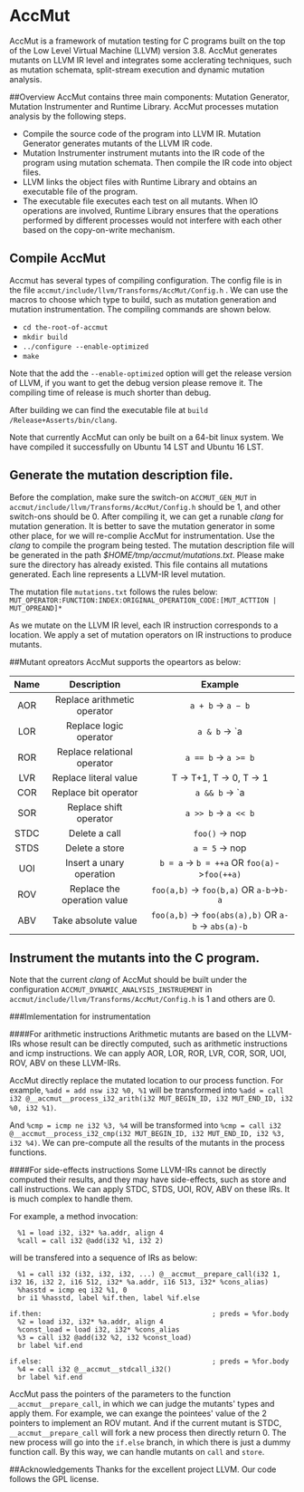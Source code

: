 ﻿# AccMut
AccMut is a framework of mutation testing for C programs built on the top of the Low Level Virtual Machine (LLVM) version 3.8. AccMut generates mutants on LLVM IR level and integrates some acclerating techniques, such as mutation schemata, split-stream execution and dynamic mutation analysis.

##Overview
AccMut contains three main components: Mutation Generator, Mutation Instrumenter and Runtime Library. AccMut processes mutation analysis by the following steps.
* Compile the source code of the program into LLVM IR. Mutation Generator generates mutants of the LLVM IR code.
* Mutation Instrumenter instrument mutants into the IR code of the program using mutation schemata. Then compile the IR code into object files.
* LLVM links the object files with Runtime Library and obtains an executable file of the program.
* The executable file executes each test on all mutants. When IO operations are involved, Runtime Library ensures that the operations performed by different processes would not interfere with each other based on the copy-on-write mechanism.


## Compile AccMut

Accmut has several types of compiling configuration. The config file is in the file `accmut/include/llvm/Transforms/AccMut/Config.h` . We can use the macros to choose which type to build, such as mutation generation and mutation instrumentation.
The compiling commands are shown below.

* `cd the-root-of-accmut`
* `mkdir build`
* `../configure --enable-optimized`
* `make`

Note that the add the `--enable-optimized` option will get the release version of LLVM, if you want to get the debug version please remove it. The compiling time of release is much shorter than debug.

After building we can find the executable file at `build
/Release+Asserts/bin/clang`.

Note that currently AccMut can only be built on a 64-bit linux system. We have compiled it successfully on Ubuntu 14 LST and Ubuntu 16 LST.

## Generate the mutation description file.
Before the complation, make sure the switch-on `ACCMUT_GEN_MUT` in `accmut/include/llvm/Transforms/AccMut/Config.h` should be 1, and other switch-ons should be 0. After compiling it, we can get a runable *clang* for mutation generation. It is better to save the mutation generator in some other place, for we will re-complie AccMut for instrumentation. 
Use the *clang* to compile the program being tested. The mutation description file will be generated in the path *$HOME/tmp/accmut/mutations.txt*. Please make sure the directory has already existed. This file contains all mutations generated. Each line represents a LLVM-IR level mutation. 

The mutation file `mutations.txt` follows the rules below:
`MUT_OPERATOR:FUNCTION:INDEX:ORIGINAL_OPERATION_CODE:[MUT_ACTTION | MUT_OPREAND]*`

As we mutate on the LLVM IR level, each IR instruction corresponds to a location. We apply a set of mutation operators on IR
instructions to produce mutants.

##Mutant opreators
AccMut supports the opeartors as below:

|Name         | Description           | Example  |
| :-------------: |:-------------:| :-----:|
|AOR    |  Replace arithmetic operator | `a + b` -> `a − b` |
| LOR | Replace logic operator          | `a & b` -> `a | b`  |
| ROR | Replace relational operator     | `a == b` -> `a >= b`       |
| LVR | Replace literal value           | T -> T+1, T -> 0, T -> 1  |
| COR | Replace bit operator            | `a && b` -> `a || b`       |
| SOR | Replace shift operator          | `a >> b` -> `a << b`       |
| STDC | Delete a call                  | `foo()` -> nop          |
| STDS | Delete a store                 | `a = 5` -> nop          |
| UOI | Insert a unary operation        | `b = a` -> `b = ++a` OR `foo(a)`->`foo(++a)`  |
| ROV | Replace the operation value     | `foo(a,b)` -> `foo(b,a)` OR `a-b`->`b-a`      |
| ABV | Take absolute value     | `foo(a,b)` -> `foo(abs(a),b)` OR `a-b` ->  `abs(a)-b`      |


## Instrument the mutants into the C program.
Note that the current *clang* of AccMut should be built under the configuration  `ACCMUT_DYNAMIC_ANALYSIS_INSTRUEMENT` in `accmut/include/llvm/Transforms/AccMut/Config.h` is 1 and others are 0.

###Imlementation for instrumentation

####For arithmetic instructions
Arithmetic mutants are based on the LLVM-IRs whose result can be directly computed, such as arithmetic instructions and icmp instructions. We can apply AOR, LOR, ROR, LVR, COR, SOR, UOI, ROV, ABV on these LLVM-IRs. 

AccMut directly replace the mutated location to our process function. For example,
`%add = add nsw i32 %0, %1` will be transformed into `%add = call i32 @__accmut__process_i32_arith(i32 MUT_BEGIN_ID, i32 MUT_END_ID, i32 %0, i32 %1)`.
    
And `%cmp = icmp ne i32 %3, %4` will be transformed into `%cmp = call i32 @__accmut__process_i32_cmp(i32 MUT_BEGIN_ID, i32 MUT_END_ID, i32 %3, i32 %4)`. We can pre-compute all the results of the mutants in the process functions.

####For side-effects instructions
Some LLVM-IRs cannot be directly computed their results, and they may have side-effects, such as store and call instructions. We can apply STDC, STDS, UOI, ROV, ABV on these IRs. It is much complex to handle them.

For example, a method invocation:
```
  %1 = load i32, i32* %a.addr, align 4
  %call = call i32 @add(i32 %1, i32 2)
```
will be transfered into a sequence of IRs as below:
```
  %1 = call i32 (i32, i32, i32, ...) @__accmut__prepare_call(i32 1, i32 16, i32 2, i16 512, i32* %a.addr, i16 513, i32* %cons_alias)
  %hasstd = icmp eq i32 %1, 0
  br i1 %hasstd, label %if.then, label %if.else

if.then:                                          ; preds = %for.body
  %2 = load i32, i32* %a.addr, align 4
  %const_load = load i32, i32* %cons_alias
  %3 = call i32 @add(i32 %2, i32 %const_load)
  br label %if.end

if.else:                                          ; preds = %for.body
  %4 = call i32 @__accmut__stdcall_i32()
  br label %if.end
```
AccMut pass the pointers of the parameters to the function `__accmut__prepare_call`, in which we can judge the mutants' types and apply them. For example, we can exange the pointees' value of the 2 pointers to implement an ROV mutant. And if the current mutant is STDC, `__accmut__prepare_call` will fork a new process then directly return 0. The new process will go into the `if.else` branch, in which there is just a dummy function call. By this way, we can handle mutants on `call` and `store`.


##Acknowledgements
Thanks for the excellent project LLVM. Our code follows the GPL license. 
